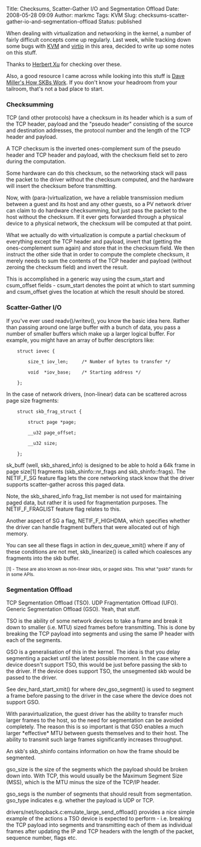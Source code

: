 Title: Checksums, Scatter-Gather I/O and Segmentation Offload
Date: 2008-05-28 09:09
Author: markmc
Tags: KVM
Slug: checksums-scatter-gather-io-and-segmentation-offload
Status: published

When dealing with virtualization and networking in the kernel, a number
of fairly difficult concepts come up regularly. Last week, while
tracking down some bugs with [KVM](http://kvm.qumranet.com/) and
[virtio](http://lwn.net/Articles/239238/) in this area, decided to write
up some notes on this stuff.

Thanks to [Herbert Xu](http://gondor.apana.org.au/~herbert/) for
checking over these.

Also, a good resource I came across while looking into this stuff is
[Dave Miller's How SKBs
Work](http://vger.kernel.org/~davem/skb_data.html). If you don't know
your headroom from your tailroom, that's not a bad place to start.

### Checksumming

TCP (and other protocols) have a checksum in its header which is a sum
of the TCP header, payload and the "pseudo header" consisting of the
source and destination addresses, the protocol number and the length of
the TCP header and payload.

A TCP checksum is the inverted ones-complement sum of the pseudo header
and TCP header and payload, with the checksum field set to zero during
the computation.

Some hardware can do this checksum, so the networking stack will pass
the packet to the driver without the checksum computed, and the hardware
will insert the checksum before transmitting.

Now, with (para-)virtualization, we have a reliable transmission medium
between a guest and its host and any other guests, so a PV network
driver can claim to do hardware checksumming, but just pass the packet
to the host without the checksum. If it ever gets forwarded through a
physical device to a physical network, the checksum will be computed at
that point.

What we actually do with virtualization is compute a partial checksum of
everything except the TCP header and payload, invert that (getting the
ones-complement sum again) and store that in the checksum field. We then
instruct the other side that in order to compute the complete checksum,
it merely needs to sum the contents of the TCP header and payload
(without zeroing the checksum field) and invert the result.

This is accomplished in a generic way using the csum\_start and
csum\_offset fields - csum\_start denotes the point at which to start
summing and csum\_offset gives the location at which the result should
be stored.

### Scatter-Gather I/O

If you've ever used readv()/writev(), you know the basic idea here.
Rather than passing around one large buffer with a bunch of data, you
pass a number of smaller buffers which make up a larger logical buffer.
For example, you might have an array of buffer descriptors like:

        struct iovec {

            size_t iov_len;     /* Number of bytes to transfer */

            void  *iov_base;    /* Starting address */

        };

In the case of network drivers, (non-linear) data can be scattered
across page size fragments:

        struct skb_frag_struct {

            struct page *page;

            __u32 page_offset;

            __u32 size;

        };

sk\_buff (well, skb\_shared\_info) is designed to be able to hold a 64k
frame in page size\[1\] fragments (skb\_shinfo::nr\_frags and
skb\_shinfo::frags). The NETIF\_F\_SG feature flag lets the core
networking stack know that the driver supports scatter-gather across
this paged data.

Note, the skb\_shared\_info frag\_list member is not used for
maintaining paged data, but rather it is used for fragmentation
purposes. The NETIF\_F\_FRAGLIST feature flag relates to this.

Another aspect of SG a flag, NETIF\_F\_HIGHDMA, which specifies whether
the driver can handle fragment buffers that were allocated out of high
memory.

You can see all these flags in action in dev\_queue\_xmit() where if any
of these conditions are not met, skb\_linearize() is called which
coalesces any fragments into the skb buffer.

<small>\[1\] - These are also known as non-linear skbs, or paged skbs.
This what "pskb" stands for in some APIs.</small>

### Segmentation Offload

TCP Segmentation Offload (TSO). UDP Fragmentation Offload (UFO). Generic
Segmentation Offload (GSO). Yeah, that stuff.

TSO is the ability of some network devices to take a frame and break it
down to smaller (i.e. MTU) sized frames before transmitting. This is
done by breaking the TCP payload into segments and using the same IP
header with each of the segments.

GSO is a generalisation of this in the kernel. The idea is that you
delay segmenting a packet until the latest possible moment. In the case
where a device doesn't support TSO, this would be just before passing
the skb to the driver. If the device does support TSO, the unsegmented
skb would be passed to the driver.

See dev\_hard\_start\_xmit() for where dev\_gso\_segment() is used to
segment a frame before passing to the driver in the case where the
device does not support GSO.

With paravirtualization, the guest driver has the ability to transfer
much larger frames to the host, so the need for segmentation can be
avoided completely. The reason this is so important is that GSO enables
a much larger \*effective\* MTU between guests themselves and to their
host. The ability to transmit such large frames significantly increases
throughput.

An skb's skb\_shinfo contains information on how the frame should be
segmented.

gso\_size is the size of the segments which the payload should be broken
down into. With TCP, this would usually be the Maximum Segment Size
(MSS), which is the MTU minus the size of the TCP/IP header.

gso\_segs is the number of segments that should result from
segmentation. gso\_type indicates e.g. whether the payload is UDP or
TCP.

drivers/net/loopback.c:emulate\_large\_send\_offload() provides a nice
simple example of the actions a TSO device is expected to perform - i.e.
breaking the TCP payload into segments and transmitting each of them as
individual frames after updating the IP and TCP headers with the length
of the packet, sequence number, flags etc.

